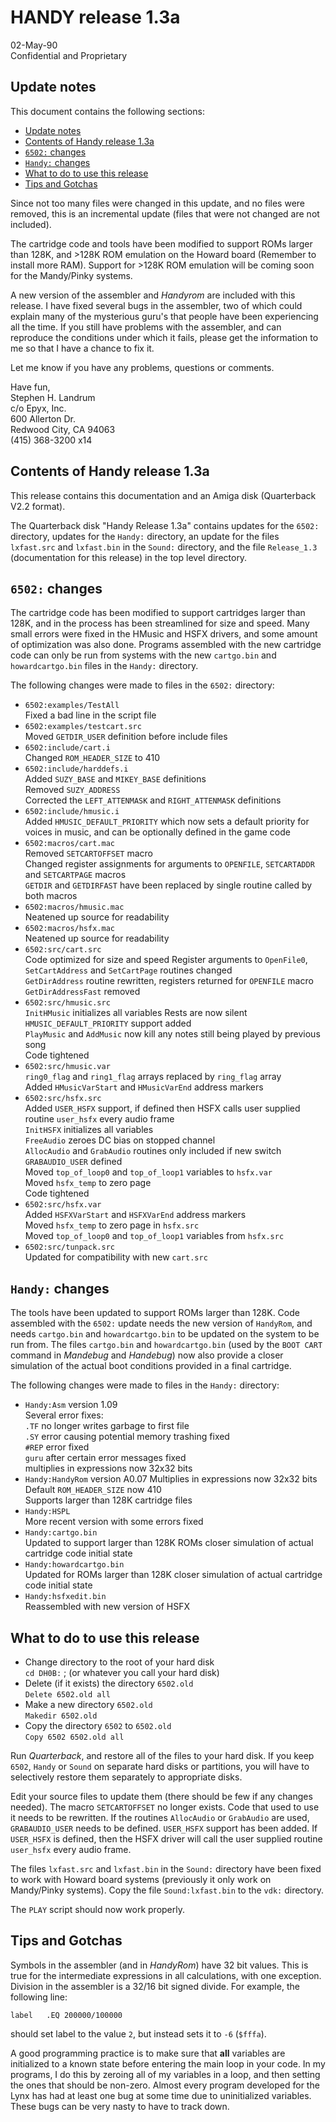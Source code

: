# HANDY release 1.3a

02-May-90  
Confidential and Proprietary

## Update notes

This document contains the following sections:

- [Update notes](#update-notes)
- [Contents of Handy release 1.3a](#contents-of-handy-release-13a)
- [`6502:` changes](#6502-changes)
- [`Handy:` changes](#handy-changes)
- [What to do to use this release](#what-to-do-to-use-this-release)
- [Tips and Gotchas](#tips-and-gotchas)

Since not too many files were changed in this update, and no files were removed, this is an incremental update (files that were not changed are not included).

The cartridge code and tools have been modified to support ROMs larger than 128K, and >128K ROM emulation on the Howard board (Remember to install more RAM). Support for >128K ROM emulation will be coming soon for the Mandy/Pinky systems.

A new version of the assembler and *Handyrom* are included with this release. I have fixed several bugs in the assembler, two of which could explain many of the mysterious guru's that people have been experiencing all the time. If you still have problems with the assembler, and can reproduce the conditions under which it fails, please get the information to me so that I have a chance to fix it.

Let me know if you have any problems, questions or comments.

Have fun,  
  Stephen H. Landrum  
  c/o Epyx, Inc.  
  600 Allerton Dr.  
  Redwood City, CA 94063  
  (415) 368-3200 x14

## Contents of Handy release 1.3a

This release contains this documentation and an Amiga disk (Quarterback V2.2 format).

The Quarterback disk "Handy Release 1.3a" contains updates for the `6502:` directory, updates for the `Handy:` directory, an update for the files `lxfast.src` and `lxfast.bin` in the `Sound:` directory, and the file `Release_1.3` (documentation for this release) in the top level directory.

## `6502:` changes

The cartridge code has been modified to support cartridges larger than 128K, and in the process has been streamlined for size and speed. Many small errors were fixed in the HMusic and HSFX drivers, and some amount of optimization was also done. Programs assembled with the new cartridge code can only be run from systems with the new `cartgo.bin` and `howardcartgo.bin` files in the `Handy:` directory.

The following changes were made to files in the `6502:` directory:

- `6502:examples/TestAll`  
  Fixed a bad line in the script file
- `6502:examples/testcart.src`  
  Moved `GETDIR_USER` definition before include files
- `6502:include/cart.i`  
  Changed `ROM_HEADER_SIZE` to 410
- `6502:include/harddefs.i`  
  Added `SUZY_BASE` and `MIKEY_BASE` definitions  
  Removed `SUZY_ADDRESS`  
  Corrected the `LEFT_ATTENMASK` and `RIGHT_ATTENMASK` definitions
- `6502:include/hmusic.i`  
  Added `HMUSIC_DEFAULT_PRIORITY` which now sets a default priority for voices in music, and can be optionally defined in the game code
- `6502:macros/cart.mac`  
  Removed `SETCARTOFFSET` macro  
  Changed register assignments for arguments to `OPENFILE`, `SETCARTADDR` and `SETCARTPAGE` macros  
  `GETDIR` and `GETDIRFAST` have been replaced by single routine called by both macros
- `6502:macros/hmusic.mac`  
  Neatened up source for readability
- `6502:macros/hsfx.mac`  
  Neatened up source for readability
- `6502:src/cart.src`  
  Code optimized for size and speed
  Register arguments to `OpenFile0`, `SetCartAddress` and `SetCartPage` routines changed  
  `GetDirAddress` routine rewritten, registers returned for `OPENFILE` macro  
  `GetDirAddressFast` removed
- `6502:src/hmusic.src`  
  `InitHMusic` initializes all variables
  Rests are now silent  
  `HMUSIC_DEFAULT_PRIORITY` support added  
  `PlayMusic` and `AddMusic` now kill any notes still being played by previous song  
  Code tightened
- `6502:src/hmusic.var`  
  `ring0_flag` and `ring1_flag` arrays replaced by `ring_flag` array  
  Added `HMusicVarStart` and `HMusicVarEnd` address markers
- `6502:src/hsfx.src`  
  Added `USER_HSFX` support, if defined then HSFX calls user supplied routine `user_hsfx` every audio frame  
  `InitHSFX` initializes all variables  
  `FreeAudio` zeroes DC bias on stopped channel  
  `AllocAudio` and `GrabAudio` routines only included if new switch `GRABAUDIO_USER` defined  
  Moved `top_of_loop0` and `top_of_loop1` variables to `hsfx.var`  
  Moved `hsfx_temp` to zero page  
  Code tightened
- `6502:src/hsfx.var`  
  Added `HSFXVarStart` and `HSFXVarEnd` address markers  
  Moved `hsfx_temp` to zero page in `hsfx.src`  
  Moved `top_of_loop0` and `top_of_loop1` variables from `hsfx.src`
- `6502:src/tunpack.src`  
  Updated for compatibility with new `cart.src`

## `Handy:` changes

The tools have been updated to support ROMs larger than 128K. Code assembled with the `6502:` update needs the new version of `HandyRom`, and needs `cartgo.bin` and `howardcartgo.bin` to be updated on the system to be run from. The files `cartgo.bin` and `howardcartgo.bin` (used by the `BOOT CART` command in *Mandebug* and *Handebug*) now also provide a closer simulation of the actual boot conditions provided in a final cartridge.

The following changes were made to files in the `Handy:` directory:

- `Handy:Asm` version 1.09  
  Several error fixes:  
  `.TF` no longer writes garbage to first file  
  `.SY` error causing potential memory trashing fixed  
  `#REP` error fixed  
  `guru` after certain error messages fixed  
  multiplies in expressions now 32x32 bits
- `Handy:HandyRom` version A0.07
  Multiplies in expressions now 32x32 bits  
  Default `ROM_HEADER_SIZE` now 410  
  Supports larger than 128K cartridge files
- `Handy:HSPL`  
  More recent version with some errors fixed
- `Handy:cartgo.bin`  
  Updated to support larger than 128K ROMs closer simulation of actual cartridge code initial state
- `Handy:howardcartgo.bin`  
  Updated for ROMs larger than 128K closer simulation of actual cartridge code initial state
- `Handy:hsfxedit.bin`  
  Reassembled with new version of HSFX

## What to do to use this release

- Change directory to the root of your hard disk  
  `cd DH0B:` ; (or whatever you call your hard disk)
- Delete (if it exists) the directory `6502.old`  
  `Delete 6502.old all`
- Make a new directory `6502.old`  
  `Makedir 6502.old`
- Copy the directory `6502` to `6502.old`  
  `Copy 6502 6502.old all`

Run *Quarterback*, and restore all of the files to your hard disk. If you keep `6502`, `Handy` or `Sound` on separate hard disks or partitions, you will have to selectively restore them separately to appropriate disks.

Edit your source files to update them (there should be few if any changes needed). The macro `SETCARTOFFSET` no longer exists. Code that used to use it needs to be rewritten.  If the routines `AllocAudio` or `GrabAudio` are used, `GRABAUDIO_USER` needs to be defined. `USER_HSFX` support has been added. If `USER_HSFX` is defined, then the HSFX driver will call the user supplied routine `user_hsfx` every audio frame.

The files `lxfast.src` and `lxfast.bin` in the `Sound:` directory have been fixed to work with Howard board systems (previously it only work on Mandy/Pinky systems). Copy the file `Sound:lxfast.bin` to the `vdk:` directory. 

The `PLAY` script should now work properly.

## Tips and Gotchas

Symbols in the assembler (and in *HandyRom*) have 32 bit values. This is true for the intermediate expressions in all calculations, with one exception. Division in the assembler is a 32/16 bit signed divide. For example, the following line:

```
label	.EQ 200000/100000
```

should set label to the value `2`, but instead sets it to `-6` (`$fffa`).

A good programming practice is to make sure that **all** variables are initialized to a known state before entering the main loop in your code. In my programs, I do this by zeroing all of my variables in a loop, and then setting the ones that should be non-zero. Almost every program developed for the Lynx has had at least one bug at some time due to uninitialized variables. These bugs can be very nasty to have to track down.

